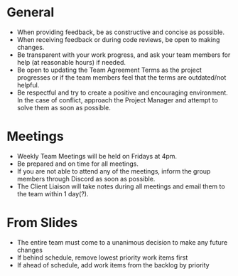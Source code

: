 # General
- When providing feedback, be as constructive and concise as possible.
- When receiving feedback or during code reviews, be open to making changes.
- Be transparent with your work progress, and ask your team members for help (at reasonable hours) if needed.
- Be open to updating the Team Agreement Terms as the project progresses or if the team members feel that the terms are outdated/not helpful.
- Be respectful and try to create a positive and encouraging environment. In the case of conflict, approach the Project Manager and attempt to solve them as soon as possible.
# Meetings
- Weekly Team Meetings will be held on Fridays at 4pm.
- Be prepared and on time for all meetings.
- If you are not able to attend any of the meetings, inform the group members through Discord as soon as possible.
- The Client Liaison will take notes during all meetings and email them to the team within 1 day(?).
# From Slides
- The entire team must come to a unanimous decision to make any future changes
- If behind schedule, remove lowest priority work items first
- If ahead of schedule, add work items from the backlog by priority
